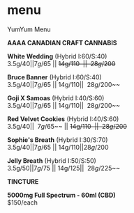 # menu
YumYum Menu

__AAAA CANADIAN CRAFT CANNABIS__



 __White Wedding__ (Hybrid I:60/S:40)       
3.5g/$40 || 7g/$65 || ~~14g/$110~~ || ~~28g/$200~~

__Bruce Banner__ (Hybrid I:60/S:40)          
3.5g/$40 || 7g/$65 || 14g/$110 || ~~28g/$200~~

__Goji X Samoas__ (Hybrid I:40/S:60)            
3.5g/$40 || 7g/$65 || 14g/$110 || ~~28g/$200~~

__Red Velvet Cookies__ (Hybrid I:40/S:60)       
3.5g/$40 || ~~7g/$65~~ || ~~14g/$110~~ || ~~28g/$200~~

__Sophie's Breath__ (Hybrid I:30/S:70)          
3.5g/$40 || 7g/$65 || 14g/$110 || 28g/$200

__Jelly Breath__ (Hybrid I:50/S:50)               
3.5g/$50 || 7g/$75 || 14g/$125 || ~~28g/$225~~

                                                               
                                                  
                                                  
                                                  
__TINCTURE__

__5000mg Full Spectrum - 60ml (CBD)__                   
$150/each

